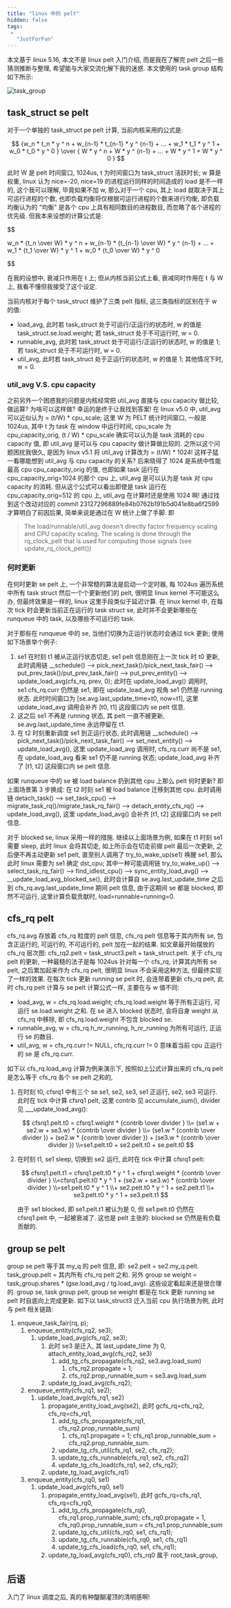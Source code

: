 ```yaml
---
title: "linux 中的 pelt"
hidden: false
tags:
 -
   "JustForFun"
---
```


本文基于 linux 5.16, 本文不是 linux pelt 入门介绍, 而是我在了解完 pelt 之后一些猜测推断与整理, 希望能与大家交流化解下我的迷惑. 本文使用的 task group 结构如下所示:

![task_group]({{site.url}}/assets/task_group.jpg)

## task_struct se pelt

对于一个单独的 task_struct pe  pelt 计算, 当前内核采用的公式是:

$$
{w_n * t_n  * y ^ n + w_{n-1} * t_{n-1}  * y ^ {n-1} + ... + w_1 * t_1  * y ^ 1 + w_0 * t_0  * y ^ 0  } \over { W * y ^ n + W * y ^ {n-1} + ... + W * y ^ 1 + W * y ^ 0 }
$$

此时 W 是 pelt 时间窗口, 1024us, t 为时间窗口为 task_struct 活跃时长; w 算是权重, linux 认为 nice=-20, nice=19 的进程运行同样的时间造成的 load 是不一样的, 这个我可以理解, 毕竟如果不加 w, 那么对于一个 cpu, 其上 load 就取决于其上可运行进程的个数, 也即负载均衡将仅根据可运行进程的个数来进行均衡, 即负载均衡认为的 "均衡" 是各个 cpu 上具有相同数目的进程数目, 而忽略了各个进程的优先级. 但我本来设想的计算公式是:

$$

w_n * {t_n \over W} * y ^ n + w_{n-1} * {t_{n-1} \over W} * y ^ {n-1} + ... + w_1 * {t_1 \over W} * y ^ 1 + w_0 * {t_0 \over W} * y ^ 0

$$

在我的设想中, 衰减只作用在 t 上; 但从内核当前公式上看, 衰减同时作用在 t 与 W 上, 我看不懂但我接受了这个设定.

当前内核对于每个 task_struct 维护了三类 pelt 指标, 这三类指标的区别在于 w 的值:

-   load_avg, 此时若 task_struct 处于可运行/正运行的状态时, w 的值是 task_struct.se.load.weight; 若 task_struct 处于不可运行时, w = 0.
-   runnable_avg, 此时若 task_struct 处于可运行/正运行的状态时, w 的值是 1; 若 task_struct 处于不可运行时, w = 0.
-   util_avg, 此时若 task_struct 处于正运行的状态时, w 的值是 1; 其他情况下时, w = 0.

### util_avg V.S. cpu capacity

之前另外一个困惑我的问题是内核经常把 util_avg 直接与 cpu capacity 做比较, 做运算? 为啥可以这样做? 幸运的是终于让我找到答案! 在 linux v5.0 中, util_avg 可以近似认为 = (t/W) * cpu_scale; 这里 W 为 PELT 统计时间窗口, 一般是 1024us, 其中 t 为 task 在 window 中运行时间, cpu_scale 为 cpu_capacity_orig, (t / W) * cpu_scale 确实可以认为是 task 消耗的 cpu capacity 值, 即 util_avg 是可以与 cpu capacity 做计算做比较的. 之所以这个问题困扰我很久, 是因为 linux v5.1 将 util_avg 计算改为 = (t/W) * 1024! 这样子猛一看哪能想到 util_avg 与 cpu capacity 的关系? 后来晓得了 1024 是系统中性能最高 cpu cpu_capacity_orig 的值, 也即如果 task 运行在 cpu_capacity_orig=1024 的那个 cpu 上, util_avg 是可以认为是 task 对 cpu capacity 的消耗. 但从这个公式可以看出即使是 task 运行在 cpu_capacity_orig=512 的 cpu 上, util_avg 在计算时还是使用 1024 啊! 通过找到这个改动对应的 commit 23127296889fe84b0762b191b5d041e8ba6f2599 才算明白了前因后果, 简单来说是通过在 W 统计上做了手脚. 即

> The load/runnable/util_avg doesn't directly factor frequency scaling and CPU capacity scaling. The scaling is done through the rq_clock_pelt that is used for computing those signals (see update_rq_clock_pelt())

### 何时更新

在何时更新 se pelt 上, 一个非常糙的算法是启动一个定时器, 每 1024us 遍历系统中所有 task struct 然后一个个更新他们的 pelt, 很明显 linux kernel 不可能这么办, 但最终效果是一样的, linux 这里手段类似于延迟计算. 在 linux kernel 中, 在每次 tick 时会更新当前正在运行的 task struct se, 此时并不会更新哪些在 runqueue 中的 task, 以及哪些不可运行的 task.

对于那些在 runqueue 中的 se, 当他们切换为正运行状态时会通过 tick 更新; 使用如下场景举个例子:

1.  se1 在时刻 t1 被从正运行状态切走, se1 pelt 信息刚在上一次 tick 时 t0 更新, 此时调用链 __schedule() --> pick_next_task()/pick_next_task_fair() --> put_prev_task()/put_prev_task_fair() --> put_prev_entity() --> update_load_avg(cfs_rq, prev, 0); 此时在 update_load_avg() 调用时, se1.cfs_rq.curr 仍然是 se1, 即在 update_load_avg 视角 se1 仍然是 running 状态. 此时时间窗口为 [se.avg.last_update_time=t0, now=t1], 这里 update_load_avg 调用会补齐 [t0, t1] 这段窗口内 se pelt 信息.
2.  这之后 se1 不再是 running 状态, 其 pelt 一直不被更新, se.avg.last_update_time 永远停留在 t1.
3.  在 t2 时刻重新调度 se1 到正运行状态, 此时调用链 __schedule() --> pick_next_task()/pick_next_task_fair() --> set_next_entity() --> update_load_avg(), 这里 update_load_avg 调用时, cfs_rq.curr 尚不是 se1, 在 update_load_avg 看来 se1 仍不是 running 状态; update_load_avg 补齐了 [t1, t2] 这段窗口内 se pelt 信息.

如果 runqueue 中的 se 被 load balance 扔到其他 cpu 上那么 pelt 何时更新? 即上面场景第 3 步换成: 在 t2 时刻 se1 被 load balance 迁移到其他 cpu. 此时调用链 detach_task() --> set_task_cpu() --> migrate_task_rq()/migrate_task_rq_fair() --> detach_entity_cfs_rq() --> update_load_avg(), 这里 update_load_avg() 会补齐 [t1, t2] 这段窗口内 se pelt 信息.

对于 blocked se, linux 采用一样的措施. 继续以上面场景为例, 如果在 t1 时刻 se1 需要 sleep, 此时 linux 会将其切走, 如上所示会在切走前做 pelt 最后一次更新, 之后便不再主动更新 se1 pelt, 直至别人调用了 try_to_wake_up(se1) 唤醒 se1, 那么此时 linux 需要为 se1 确定 dst_cpu; 其中一种可能调用链 try_to_wake_up() --> select_task_rq_fair() --> find_idlest_cpu() --> sync_entity_load_avg() --> __update_load_avg_blocked_se(), 此时会计算自 se.avg.last_update_time 之后到 cfs_rq.avg.last_update_time 期间 pelt 信息, 由于这期间 se 都是 blocked, 即然不可运行, 这里计算负载贡献时, load=runnable=running=0.

## cfs_rq pelt

cfs_rq.avg 存放着 cfs_rq 粒度的 pelt 信息, cfs_rq pelt 信息等于其内所有 se, 包含正运行的, 可运行的, 不可运行的, pelt 加在一起的结果. 如文章最开始摆放的 cfs_rq 层次图: cfs_rq2.pelt = task_struct3.pelt + task_struct.pelt. 关于 cfs_rq pelt 的更新, 一种最糙的法子是每 1024us 针对每一个 cfs_rq, 计算其内所有 se pelt, 之后累加起来作为 cfs_rq pelt, 很明显 linux 不会采用这种方法, 但最终实现了一样的效果. 在每次 tick 更新 running se pelt 时, 会连带着更新 cfs_rq pelt, 此时 cfs_rq pelt 计算与 se pelt 计算公式一样, 主要在与 w 值不同:

-   load_avg, w = cfs_rq.load.weight; cfs_rq.load.weight 等于所有正运行, 可运行 se.load.weight 之和. 在 se 进入 blocked 状态时, 会将自身 weight 从 cfs_rq 中移除, 即 cfs_rq.load.weight 不包含 blocked se.
-   runnable_avg, w = cfs_rq.h_nr_running, h_nr_running 为所有可运行, 正运行 se 的数目.
-   util_avg, w = cfs_rq.curr != NULL, cfs_rq.curr != 0 意味着当前 cpu 正运行的 se 是 cfs_rq.curr.

如下以 cfs_rq.load_avg 计算为例来演示下, 按照如上公式计算出来的 cfs_rq pelt 是怎么等于 cfs_rq 各个 se pelt 之和的,

1.  在时刻 t0, cfsrq1 中有三个 se se1, se2, se3, se1 正运行, se2, se3 可运行. 此时在 tick 中计算 cfsrq1 pelt, 这里 contrib 见 accumulate_sum(), divider 见 ___update_load_avg():

    $$
    cfsrq1.pelt.t0 = cfsrq1.weight * {contrib \over divider }
    \\= (se1.w + se2.w + se3.w) * {contrib \over divider }
    \\= (se1.w * {contrib \over divider }) + (se2.w * {contrib \over divider }) + (se3.w * {contrib \over divider })
    \\=se1.pelt.t0 + se2.pelt.t0 + se.pelt.t0
    $$

2.  在时刻 t1, se1 sleep, 切换到 se2 运行, 此时在 tick 中计算 cfsrq1 pelt:

    $$
    cfsrq1.pelt.t1 = cfsrq1.pelt.t0 * y ^ 1 + cfsrq1.weight * {contrib \over divider }
    \\=cfsrq1.pelt.t0 * y ^ 1 + (se2.w + se3.w) * {contrib \over divider }
    \\=se1.pelt.t0 * y ^ 1 \\+ se2.pelt.t0 * y ^ 1 + se2.pelt.t1 \\+ se3.pelt.t0 * y ^ 1 + se3.pelt.t1
    $$

    由于 se1 blocked, 即 se1.pelt.t1 被认为是 0, 但 se1.pelt.t0 仍然在 cfsrq1.pelt 中, 一起被衰减了. 这也是 pelt 主张的: blocked se 仍然是有负载贡献的.

## group se pelt

group se pelt 等于其 my_q 的 pelt 信息, 即: se2.pelt = se2.my_q.pelt. task_group.pelt = 其内所有 cfs_rq pelt 之和. 另外 group se weight = task_group.shares * (gse.load_avg / tg.load_avg). 这些设定看起来还是很合理的. group se, task group pelt, group se weight 都是在 tick 更新 running se pelt 时自底向上完成更新. 如下以 task_struct3 迁入当前 cpu 执行场景为例, 此时与 pelt 相关链路:

1. enqueue_task_fair(rq, p);
    1. enqueue_entity(cfs_rq2, se3);
        1. update_load_avg(cfs_rq2, se3);
            1. 此时 se3 是迁入, 其 last_update_time 为 0, attach_entity_load_avg(cfs_rq2, se3)
                1. add_tg_cfs_propagate(cfs_rq2, se3.avg.load_sum)
                    1. cfs_rq2.propagate = 1;
                    2. cfs_rq2.prop_runnable_sum = se3.avg.load_sum
            2.  update_tg_load_avg(cfs_rq2);
    2.  enqueue_entity(cfs_rq1, se2);
        1.  update_load_avg(cfs_rq1, se2)
            1.  propagate_entity_load_avg(se2), 此时 gcfs_rq=cfs_rq2, cfs_rq=cfs_rq1,
                1.  add_tg_cfs_propagate(cfs_rq1, cfs_rq2.prop_runnable_sum)
                    1.  cfs_rq1.propagate = 1; cfs_rq1.prop_runnable_sum = cfs_rq2.prop_runnable_sum.
                2.  update_tg_cfs_util(cfs_rq1, se2, cfs_rq2);
                3.  update_tg_cfs_runnable(cfs_rq1, se2, cfs_rq2)
                4.  update_tg_cfs_load(cfs_rq1, se2, cfs_rq2);
            2.  update_tg_load_avg(cfs_rq1)
    3.  enqueue_entity(cfs_rq0, se1)
        1.  update_load_avg(cfs_rq0, se1)
            1.  propagate_entity_load_avg(se1), 此时 gcfs_rq=cfs_rq1, cfs_rq=cfs_rq0,
                1.  add_tg_cfs_propagate(cfs_rq0, cfs_rq1.prop_runnable_sum); cfs_rq0.propagate = 1, cfs_rq0.prop_runnable_sum = cfs_rq1.prop_runnable_sum
                2.  update_tg_cfs_util(cfs_rq0, se1, cfs_rq1);
                3.  update_tg_cfs_runnable(cfs_rq0, se1, cfs_rq1)
                4.  update_tg_cfs_load(cfs_rq0, se1, cfs_rq1);
            2.  update_tg_load_avg(cfs_rq0), cfs_rq0 属于 root_task_group,



## 后语

入门了 linux 调度之后, 真的有种醍醐灌顶的清明感啊!
